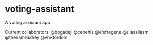 # voting-assistant
A voting assistant app

Current collaborators:
@bogadeji
@ceoehis
@efefregene
@silassilasm
@thenameisdrey
@vhiktordom

